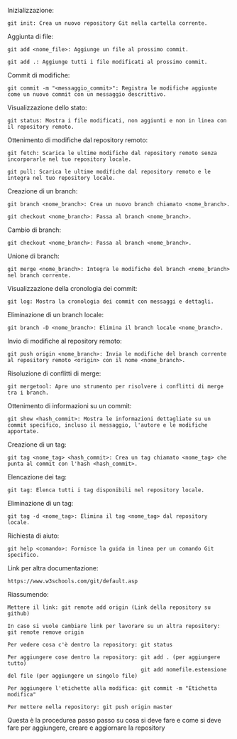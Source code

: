 Inizializzazione:

    git init: Crea un nuovo repository Git nella cartella corrente.

Aggiunta di file:

    git add <nome_file>: Aggiunge un file al prossimo commit.

    git add .: Aggiunge tutti i file modificati al prossimo commit.

Commit di modifiche:

    git commit -m "<messaggio_commit>": Registra le modifiche aggiunte come un nuovo commit con un messaggio descrittivo.

Visualizzazione dello stato:

    git status: Mostra i file modificati, non aggiunti e non in linea con il repository remoto.

Ottenimento di modifiche dal repository remoto:

    git fetch: Scarica le ultime modifiche dal repository remoto senza incorporarle nel tuo repository locale.

    git pull: Scarica le ultime modifiche dal repository remoto e le integra nel tuo repository locale.

Creazione di un branch:

    git branch <nome_branch>: Crea un nuovo branch chiamato <nome_branch>.

    git checkout <nome_branch>: Passa al branch <nome_branch>.

Cambio di branch:

    git checkout <nome_branch>: Passa al branch <nome_branch>.

Unione di branch:

    git merge <nome_branch>: Integra le modifiche del branch <nome_branch> nel branch corrente.

Visualizzazione della cronologia dei commit:

    git log: Mostra la cronologia dei commit con messaggi e dettagli.

Eliminazione di un branch locale:

    git branch -D <nome_branch>: Elimina il branch locale <nome_branch>.

Invio di modifiche al repository remoto:

    git push origin <nome_branch>: Invia le modifiche del branch corrente al repository remoto <origin> con il nome <nome_branch>.

Risoluzione di conflitti di merge:

    git mergetool: Apre uno strumento per risolvere i conflitti di merge tra i branch.

Ottenimento di informazioni su un commit:

    git show <hash_commit>: Mostra le informazioni dettagliate su un commit specifico, incluso il messaggio, l'autore e le modifiche apportate.

Creazione di un tag:

    git tag <nome_tag> <hash_commit>: Crea un tag chiamato <nome_tag> che punta al commit con l'hash <hash_commit>.

Elencazione dei tag:

    git tag: Elenca tutti i tag disponibili nel repository locale.

Eliminazione di un tag:

    git tag -d <nome_tag>: Elimina il tag <nome_tag> dal repository locale.

Richiesta di aiuto:

    git help <comando>: Fornisce la guida in linea per un comando Git specifico.

Link per altra documentazione:

    https://www.w3schools.com/git/default.asp

Riassumendo:

    Mettere il link: git remote add origin (Link della repository su github)

    In caso si vuole cambiare link per lavorare su un altra repository: git remote remove origin

    Per vedere cosa c'è dentro la repository: git status

    Per aggiungere cose dentro la repository: git add . (per aggiungere tutto)
                                              git add nomefile.estensione del file (per aggiungere un singolo file)

    Per aggiungere l'etichette alla modifica: git commit -m "Etichetta modifica"

    Per mettere nella repository: git push origin master

Questa è la procedurea passo passo su cosa si deve fare e come si deve fare per aggiungere, creare e aggiornare la repository

